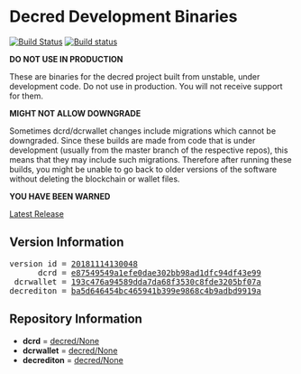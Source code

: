 
# Decred Development Binaries

[![Build Status](https://travis-ci.org/matheusd/decred-weekly-builds.svg?branch=v20181114130048)](https://travis-ci.org/matheusd/decred-weekly-builds) [![Build status](https://ci.appveyor.com/api/projects/status/hncgrnv0xuqb6s3c/branch/master?svg=true)](https://ci.appveyor.com/project/matheusd/decred-weekly-builds/branch/master)


**DO NOT USE IN PRODUCTION**

These are binaries for the decred project built from unstable, under development
code. Do not use in production. You will not receive support for them.

**MIGHT NOT ALLOW DOWNGRADE**

Sometimes dcrd/dcrwallet changes include migrations which cannot be downgraded.
Since these builds are made from code that is under development (usually from
the master branch of the respective repos), this means that they may include such
migrations. Therefore after running these builds, you might be unable to go back
to older versions of the software without deleting the blockchain or wallet
files.

**YOU HAVE BEEN WARNED**

[Latest Release](https://github.com/matheusd/decred-weekly-builds/releases/latest)

## Version Information

<pre>
version id = <a href="https://github.com/matheusd/decred-weekly-builds/releases/tag/v20181114130048">20181114130048</a>
      dcrd = <a href="https://github.com/decred/dcrd/commits/e87549549a1efe0dae302bb98ad1dfc94df43e99">e87549549a1efe0dae302bb98ad1dfc94df43e99</a>
 dcrwallet = <a href="https://github.com/decred/dcrwallet/commits/193c476a94589dda7da68f3530c8fde3205bf07a">193c476a94589dda7da68f3530c8fde3205bf07a</a>
decrediton = <a href="https://github.com/decred/decrediton/commits/ba5d646454bc465941b399e9868c4b9adbd9919a">ba5d646454bc465941b399e9868c4b9adbd9919a</a>
</pre>

## Repository Information

- **dcrd** = [decred/None](https://github.com/decred/dcrd)
- **dcrwallet** = [decred/None](https://github.com/decred/dcrwallet)
- **decrediton** = [decred/None](https://github.com/decred/decrediton)


